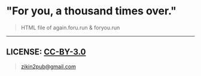 # "For you, a thousand times over."

> HTML file of again.foru.run &amp; foryou.run

---
LICENSE: [CC-BY-3.0](https://creativecommons.org/licenses/by/3.0/)
---

> zikin2pub@gmail.com

